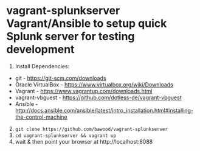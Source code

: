 # vagrant-splunkserver Vagrant/Ansible to setup quick Splunk server for testing development
1. Install Dependencies:
  * git - https://git-scm.com/downloads
  * Oracle VirtualBox - https://www.virtualbox.org/wiki/Downloads
  * Vagrant - https://www.vagrantup.com/downloads.html
  * vagrant-vbguest - https://github.com/dotless-de/vagrant-vbguest
  * Ansible - http://docs.ansible.com/ansible/latest/intro_installation.html#installing-the-control-machine
  2. ```git clone https://github.com/bawood/vagrant-splunkserver```
  3. ```cd vagrant-splunkserver && vagrant up```
 4. wait & then point your browser at http://localhost:8088
